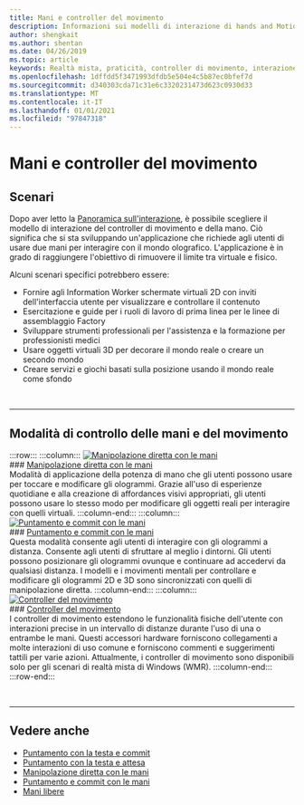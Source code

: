 ```yaml
---
title: Mani e controller del movimento
description: Informazioni sui modelli di interazione di hands and Motion Controllers, che possono rimuovere il limite tra il virtuale e il fisico.
author: shengkait
ms.author: shentan
ms.date: 04/26/2019
ms.topic: article
keywords: Realtà mista, praticità, controller di movimento, interazione, progettazione, cuffie per realtà mista, cuffie con la realtà mista di Windows, cuffie per realtà virtuale, HoloLens, MRTK, Toolkit realtà mista
ms.openlocfilehash: 1dffdd5f3471993dfdb5e504e4c5b87ec0bfef7d
ms.sourcegitcommit: d340303cda71c31e6c3320231473d623c0930d33
ms.translationtype: MT
ms.contentlocale: it-IT
ms.lasthandoff: 01/01/2021
ms.locfileid: "97847318"
---
```

# <a name="hands-and-motion-controllers"></a>Mani e controller del movimento

## <a name="scenarios"></a>Scenari

Dopo aver letto la [Panoramica sull'interazione](interaction-fundamentals.md), è possibile scegliere il modello di interazione del controller di movimento e della mano. Ciò significa che si sta sviluppando un'applicazione che richiede agli utenti di usare due mani per interagire con il mondo olografico. L'applicazione è in grado di raggiungere l'obiettivo di rimuovere il limite tra virtuale e fisico.

Alcuni scenari specifici potrebbero essere:
* Fornire agli Information Worker schermate virtuali 2D con inviti dell'interfaccia utente per visualizzare e controllare il contenuto
* Esercitazione e guide per i ruoli di lavoro di prima linea per le linee di assemblaggio Factory
* Sviluppare strumenti professionali per l'assistenza e la formazione per professionisti medici  
* Usare oggetti virtuali 3D per decorare il mondo reale o creare un secondo mondo 
* Creare servizi e giochi basati sulla posizione usando il mondo reale come sfondo

<br>

---

## <a name="hands-and-motion-controllers-modalities"></a>Modalità di controllo delle mani e del movimento

:::row:::
    :::column:::
       [![Manipolazione diretta con le mani](images/hands-and-controllers-direct-manipulation.jpg)](direct-manipulation.md)<br>
       ### <a name="direct-manipulation-with-handsbr"></a>[Manipolazione diretta con le mani](direct-manipulation.md)<br>
       Modalità di applicazione della potenza di mano che gli utenti possono usare per toccare e modificare gli ologrammi. Grazie all'uso di esperienze quotidiane e alla creazione di affordances visivi appropriati, gli utenti possono usare lo stesso modo per modificare gli oggetti reali per interagire con quelli virtuali.
    :::column-end:::
    :::column:::
       [![Puntamento e commit con le mani](images/hands-and-controllers-point-and-commit.jpg)](point-and-commit.md)<br>
        ### <a name="point-and-commit-with-handsbr"></a>[Puntamento e commit con le mani](point-and-commit.md)<br>
        Questa modalità consente agli utenti di interagire con gli ologrammi a distanza. Consente agli utenti di sfruttare al meglio i dintorni. Gli utenti possono posizionare gli ologrammi ovunque e continuare ad accedervi da qualsiasi distanza. I modelli e i movimenti mentali per controllare e modificare gli ologrammi 2D e 3D sono sincronizzati con quelli di manipolazione diretta.
    :::column-end:::
    :::column:::
       [![Controller del movimento](images/hands-and-controllers-motion-controllers.jpg)](motion-controllers.md)<br>
       ### <a name="motion-controllersbr"></a>[Controller del movimento](motion-controllers.md)<br>
       I controller di movimento estendono le funzionalità fisiche dell'utente con interazioni precise in un intervallo di distanze durante l'uso di una o entrambe le mani. Questi accessori hardware forniscono collegamenti a molte interazioni di uso comune e forniscono commenti e suggerimenti tattili per varie azioni. Attualmente, i controller di movimento sono disponibili solo per gli scenari di realtà mista di Windows (WMR). 
    :::column-end:::
:::row-end:::

<br>

---

## <a name="see-also"></a>Vedere anche
* [Puntamento con la testa e commit](gaze-and-commit.md)
* [Puntamento con la testa e attesa](gaze-and-dwell.md)
* [Manipolazione diretta con le mani](direct-manipulation.md)
* [Puntamento e commit con le mani](point-and-commit.md)
* [Mani libere](hands-free.md)

